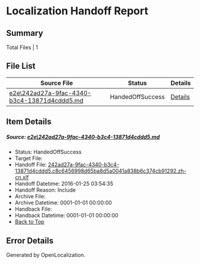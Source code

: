 # <a name='report-top'></a> Localization Handoff Report

## Summary
 Total Files | 1

## File List
 Source File | Status | Details 
 ----------- | ------ | ------- 
 [e2e\242ad27a-9fac-4340-b3c4-13871d4cddd5.md](https://github.com/OpenLocalizationTest/oltest/blob/3849be701385db4ff5c190eec8f77196aae3a12d/e2e/242ad27a-9fac-4340-b3c4-13871d4cddd5.md) | HandedOffSuccess | [Details](#840f460003bb43307694ffe90dcc1bf37abec9c31)

## Item Details
##### <a name='840f460003bb43307694ffe90dcc1bf37abec9c31'></a> Source: [e2e\242ad27a-9fac-4340-b3c4-13871d4cddd5.md](https://github.com/OpenLocalizationTest/oltest/blob/3849be701385db4ff5c190eec8f77196aae3a12d/e2e/242ad27a-9fac-4340-b3c4-13871d4cddd5.md)
* Status: HandedOffSuccess
* Target File: 
* Handoff File: [242ad27a-9fac-4340-b3c4-13871d4cddd5.c8c6456998d65ba8d5a0041a838b6c374cb91292.zh-cn.xlf](https://github.com/OpenLocalizationTestOrg/olhandoff/blob/66ea25c6e3b5f5077f230f2cda6d0999d8199657/ol-handoff/OpenLocalizationTestOrg/oltest.zh-cn/qimu/242ad27a-9fac-4340-b3c4-13871d4cddd5.c8c6456998d65ba8d5a0041a838b6c374cb91292.zh-cn.xlf)
* Handoff Datetime: 2016-01-25 03:54:35
* Handoff Reason: Include
* Archive File: 
* Archive Datetime: 0001-01-01 00:00:00
* Handback File: 
* Handback Datetime: 0001-01-01 00:00:00
* [Back to Top](#report-top)


## Error Details

Generated by OpenLocalization.
